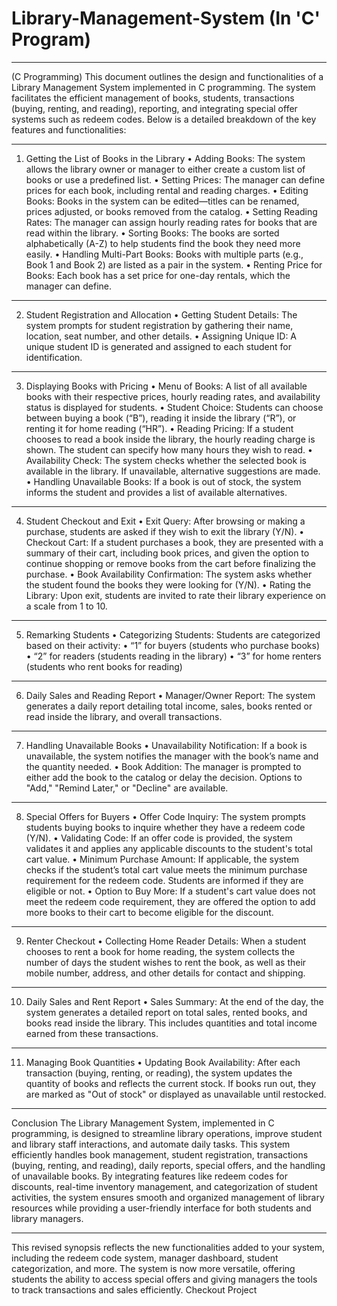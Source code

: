 # Library-Management-System (In 'C' Program)
 


________________________________________
(C Programming)
This document outlines the design and functionalities of a Library Management System implemented in C programming. The system facilitates the efficient management of books, students, transactions (buying, renting, and reading), reporting, and integrating special offer systems such as redeem codes. Below is a detailed breakdown of the key features and functionalities:
________________________________________
1. Getting the List of Books in the Library
• Adding Books: The system allows the library owner or manager to either create a custom list of books or use a predefined list.
• Setting Prices: The manager can define prices for each book, including rental and reading charges.
• Editing Books: Books in the system can be edited—titles can be renamed, prices adjusted, or books removed from the catalog.
• Setting Reading Rates: The manager can assign hourly reading rates for books that are read within the library.
• Sorting Books: The books are sorted alphabetically (A-Z) to help students find the book they need more easily.
• Handling Multi-Part Books: Books with multiple parts (e.g., Book 1 and Book 2) are listed as a pair in the system.
• Renting Price for Books: Each book has a set price for one-day rentals, which the manager can define.
________________________________________
2. Student Registration and Allocation
• Getting Student Details: The system prompts for student registration by gathering their name, location, seat number, and other details.
• Assigning Unique ID: A unique student ID is generated and assigned to each student for identification.
________________________________________
3. Displaying Books with Pricing
• Menu of Books: A list of all available books with their respective prices, hourly reading rates, and availability status is displayed for students.
• Student Choice: Students can choose between buying a book (“B”), reading it inside the library (“R”), or renting it for home reading (“HR”).
• Reading Pricing: If a student chooses to read a book inside the library, the hourly reading charge is shown. The student can specify how many hours they wish to read.
• Availability Check: The system checks whether the selected book is available in the library. If unavailable, alternative suggestions are made.
• Handling Unavailable Books: If a book is out of stock, the system informs the student and provides a list of available alternatives.
________________________________________
4. Student Checkout and Exit
• Exit Query: After browsing or making a purchase, students are asked if they wish to exit the library (Y/N).
• Checkout Cart: If a student purchases a book, they are presented with a summary of their cart, including book prices, and given the option to continue shopping or remove books from the cart before finalizing the purchase.
• Book Availability Confirmation: The system asks whether the student found the books they were looking for (Y/N).
• Rating the Library: Upon exit, students are invited to rate their library experience on a scale from 1 to 10.
________________________________________
5. Remarking Students
• Categorizing Students: Students are categorized based on their activity:
•	“1” for buyers (students who purchase books)
•	“2” for readers (students reading in the library)
•	“3” for home renters (students who rent books for  reading)
________________________________________
6. Daily Sales and Reading Report
• Manager/Owner Report: The system generates a daily report detailing total income, sales, books rented or read inside the library, and overall transactions.
________________________________________
7. Handling Unavailable Books
• Unavailability Notification: If a book is unavailable, the system notifies the manager with the book’s name and the quantity needed.
• Book Addition: The manager is prompted to either add the book to the catalog or delay the decision. Options to "Add," "Remind Later," or "Decline" are available.
________________________________________
8. Special Offers for Buyers
• Offer Code Inquiry: The system prompts students buying books to inquire whether they have a redeem code (Y/N).
• Validating Code: If an offer code is provided, the system validates it and applies any applicable discounts to the student's total cart value.
• Minimum Purchase Amount: If applicable, the system checks if the student’s total cart value meets the minimum purchase requirement for the redeem code. Students are informed if they are eligible or not.
• Option to Buy More: If a student's cart value does not meet the redeem code requirement, they are offered the option to add more books to their cart to become eligible for the discount.
________________________________________
9. Renter Checkout
• Collecting Home Reader Details: When a student chooses to rent a book for home reading, the system collects the number of days the student wishes to rent the book, as well as their mobile number, address, and other details for contact and shipping.
________________________________________
10. Daily Sales and Rent Report
• Sales Summary: At the end of the day, the system generates a detailed report on total sales, rented books, and books read inside the library. This includes quantities and total income earned from these transactions.
________________________________________
11. Managing Book Quantities
• Updating Book Availability: After each transaction (buying, renting, or reading), the system updates the quantity of books and reflects the current stock. If books run out, they are marked as "Out of stock" or displayed as unavailable until restocked.
________________________________________
Conclusion
The Library Management System, implemented in C programming, is designed to streamline library operations, improve student and library staff interactions, and automate daily tasks. This system efficiently handles book management, student registration, transactions (buying, renting, and reading), daily reports, special offers, and the handling of unavailable books. By integrating features like redeem codes for discounts, real-time inventory management, and categorization of student activities, the system ensures smooth and organized management of library resources while providing a user-friendly interface for both students and library managers.
________________________________________
This revised synopsis reflects the new functionalities added to your system, including the redeem code system, manager dashboard, student categorization, and more. The system is now more versatile, offering students the ability to access special offers and giving managers the tools to track transactions and sales efficiently.
Checkout Project 

